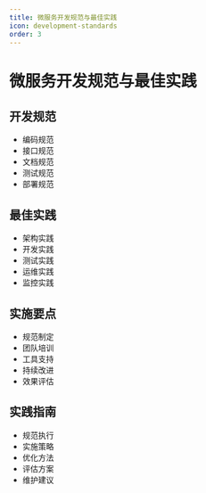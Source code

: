 ```yaml
---
title: 微服务开发规范与最佳实践
icon: development-standards
order: 3
---
```


# 微服务开发规范与最佳实践

## 开发规范
- 编码规范
- 接口规范
- 文档规范
- 测试规范
- 部署规范

## 最佳实践
- 架构实践
- 开发实践
- 测试实践
- 运维实践
- 监控实践

## 实施要点
- 规范制定
- 团队培训
- 工具支持
- 持续改进
- 效果评估

## 实践指南
- 规范执行
- 实施策略
- 优化方法
- 评估方案
- 维护建议
